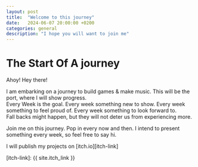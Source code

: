 ```yaml
---
layout: post
title:  "Welcome to this journey"
date:   2024-06-07 20:00:00 +0200
categories: general
description: "I hope you will want to join me"
---
```

# The Start Of A journey

Ahoy! Hey there!

I am embarking on a journey to build games & make music. This will be the port, where I will show progress.  
Every Week is the goal. Every week something new to show. Every week something to feel proud of. Every week something to look forward to.  
Fall backs might happen, but they will not deter us from experiencing more. 

Join me on this journey. Pop in every now and then. I intend to present something every week, so feel free to say hi.

I will publish my projects on [itch.io][itch-link]

[itch-link]: {{ site.itch_link }}